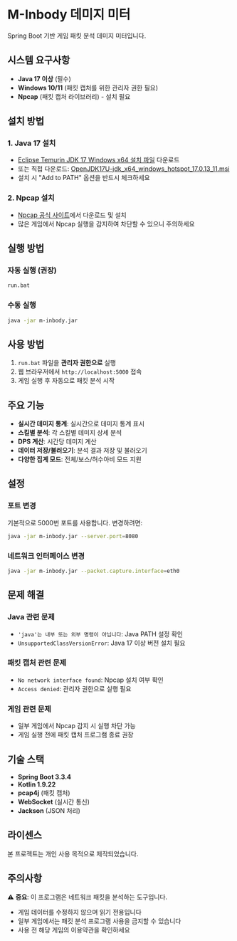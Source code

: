 # M-Inbody 데미지 미터

Spring Boot 기반 게임 패킷 분석 데미지 미터입니다.

## 시스템 요구사항

- **Java 17 이상** (필수)
- **Windows 10/11** (패킷 캡처를 위한 관리자 권한 필요)
- **Npcap** (패킷 캡처 라이브러리) - 설치 필요

## 설치 방법

### 1. Java 17 설치
- [Eclipse Temurin JDK 17 Windows x64 설치 파일](https://adoptium.net/temurin/releases/windows-x64/jdk-17/) 다운로드
- 또는 직접 다운로드: [OpenJDK17U-jdk_x64_windows_hotspot_17.0.13_11.msi](https://github.com/adoptium/temurin17-binaries/releases/download/jdk-17.0.13%2B11/OpenJDK17U-jdk_x64_windows_hotspot_17.0.13_11.msi)
- 설치 시 "Add to PATH" 옵션을 반드시 체크하세요

### 2. Npcap 설치
- [Npcap 공식 사이트](https://npcap.com/#download)에서 다운로드 및 설치
- 많은 게임에서 Npcap 실행을 감지하여 차단할 수 있으니 주의하세요

## 실행 방법

### 자동 실행 (권장)
```bash
run.bat
```

### 수동 실행
```bash
java -jar m-inbody.jar
```

## 사용 방법

1. `run.bat` 파일을 **관리자 권한으로** 실행
2. 웹 브라우저에서 `http://localhost:5000` 접속
3. 게임 실행 후 자동으로 패킷 분석 시작

## 주요 기능

- **실시간 데미지 통계**: 실시간으로 데미지 통계 표시
- **스킬별 분석**: 각 스킬별 데미지 상세 분석
- **DPS 계산**: 시간당 데미지 계산
- **데이터 저장/불러오기**: 분석 결과 저장 및 불러오기
- **다양한 집계 모드**: 전체/보스/허수아비 모드 지원

## 설정

### 포트 변경
기본적으로 5000번 포트를 사용합니다. 변경하려면:
```bash
java -jar m-inbody.jar --server.port=8080
```

### 네트워크 인터페이스 변경
```bash
java -jar m-inbody.jar --packet.capture.interface=eth0
```

## 문제 해결

### Java 관련 문제
- `'java'는 내부 또는 외부 명령이 아닙니다`: Java PATH 설정 확인
- `UnsupportedClassVersionError`: Java 17 이상 버전 설치 필요

### 패킷 캡처 관련 문제
- `No network interface found`: Npcap 설치 여부 확인
- `Access denied`: 관리자 권한으로 실행 필요

### 게임 관련 문제
- 일부 게임에서 Npcap 감지 시 실행 차단 가능
- 게임 실행 전에 패킷 캡처 프로그램 종료 권장

## 기술 스택

- **Spring Boot 3.3.4**
- **Kotlin 1.9.22**
- **pcap4j** (패킷 캡처)
- **WebSocket** (실시간 통신)
- **Jackson** (JSON 처리)

## 라이센스

본 프로젝트는 개인 사용 목적으로 제작되었습니다.

## 주의사항

⚠️ **중요**: 이 프로그램은 네트워크 패킷을 분석하는 도구입니다. 
- 게임 데이터를 수정하지 않으며 읽기 전용입니다
- 일부 게임에서는 패킷 분석 프로그램 사용을 금지할 수 있습니다
- 사용 전 해당 게임의 이용약관을 확인하세요